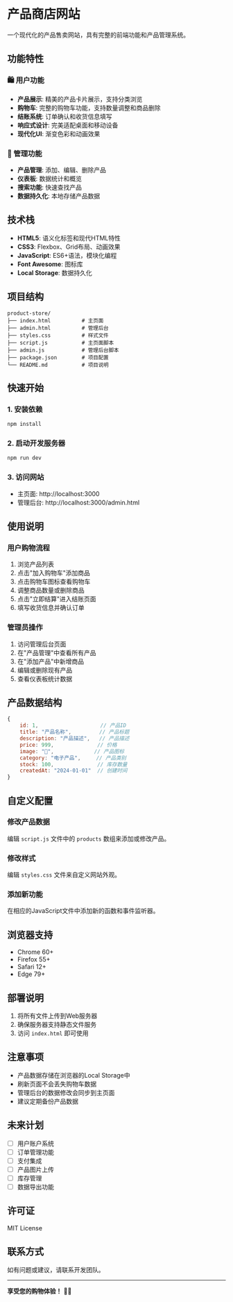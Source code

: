 # 产品商店网站

一个现代化的产品售卖网站，具有完整的前端功能和产品管理系统。

## 功能特性

### 🛍️ 用户功能
- **产品展示**: 精美的产品卡片展示，支持分类浏览
- **购物车**: 完整的购物车功能，支持数量调整和商品删除
- **结账系统**: 订单确认和收货信息填写
- **响应式设计**: 完美适配桌面和移动设备
- **现代化UI**: 渐变色彩和动画效果

### 🔧 管理功能
- **产品管理**: 添加、编辑、删除产品
- **仪表板**: 数据统计和概览
- **搜索功能**: 快速查找产品
- **数据持久化**: 本地存储产品数据

## 技术栈

- **HTML5**: 语义化标签和现代HTML特性
- **CSS3**: Flexbox、Grid布局、动画效果
- **JavaScript**: ES6+语法，模块化编程
- **Font Awesome**: 图标库
- **Local Storage**: 数据持久化

## 项目结构

```
product-store/
├── index.html          # 主页面
├── admin.html          # 管理后台
├── styles.css          # 样式文件
├── script.js           # 主页面脚本
├── admin.js            # 管理后台脚本
├── package.json        # 项目配置
└── README.md           # 项目说明
```

## 快速开始

### 1. 安装依赖
```bash
npm install
```

### 2. 启动开发服务器
```bash
npm run dev
```

### 3. 访问网站
- 主页面: http://localhost:3000
- 管理后台: http://localhost:3000/admin.html

## 使用说明

### 用户购物流程
1. 浏览产品列表
2. 点击"加入购物车"添加商品
3. 点击购物车图标查看购物车
4. 调整商品数量或删除商品
5. 点击"立即结算"进入结账页面
6. 填写收货信息并确认订单

### 管理员操作
1. 访问管理后台页面
2. 在"产品管理"中查看所有产品
3. 在"添加产品"中新增商品
4. 编辑或删除现有产品
5. 查看仪表板统计数据

## 产品数据结构

```javascript
{
    id: 1,                    // 产品ID
    title: "产品名称",         // 产品标题
    description: "产品描述",   // 产品描述
    price: 999,              // 价格
    image: "📱",             // 产品图标
    category: "电子产品",     // 产品类别
    stock: 100,              // 库存数量
    createdAt: "2024-01-01"  // 创建时间
}
```

## 自定义配置

### 修改产品数据
编辑 `script.js` 文件中的 `products` 数组来添加或修改产品。

### 修改样式
编辑 `styles.css` 文件来自定义网站外观。

### 添加新功能
在相应的JavaScript文件中添加新的函数和事件监听器。

## 浏览器支持

- Chrome 60+
- Firefox 55+
- Safari 12+
- Edge 79+

## 部署说明

1. 将所有文件上传到Web服务器
2. 确保服务器支持静态文件服务
3. 访问 `index.html` 即可使用

## 注意事项

- 产品数据存储在浏览器的Local Storage中
- 刷新页面不会丢失购物车数据
- 管理后台的数据修改会同步到主页面
- 建议定期备份产品数据

## 未来计划

- [ ] 用户账户系统
- [ ] 订单管理功能
- [ ] 支付集成
- [ ] 产品图片上传
- [ ] 库存管理
- [ ] 数据导出功能

## 许可证

MIT License

## 联系方式

如有问题或建议，请联系开发团队。

---

**享受您的购物体验！** 🛒✨
